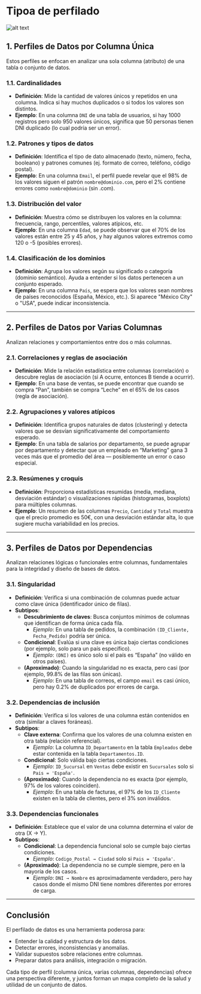 # **Tipoa de perfilado**

![alt text](./imgs/data_profiling_es.png)

## **1. Perfiles de Datos por Columna Única**

Estos perfiles se enfocan en analizar una sola columna (atributo) de una tabla o conjunto de datos.

### 1.1. Cardinalidades
- **Definición**: Mide la cantidad de valores únicos y repetidos en una columna. Indica si hay muchos duplicados o si todos los valores son distintos.
- **Ejemplo**: En una columna `DNI` de una tabla de usuarios, si hay 1000 registros pero solo 950 valores únicos, significa que 50 personas tienen DNI duplicado (lo cual podría ser un error).

### 1.2. Patrones y tipos de datos
- **Definición**: Identifica el tipo de dato almacenado (texto, número, fecha, booleano) y patrones comunes (ej. formato de correo, teléfono, código postal).
- **Ejemplo**: En una columna `Email`, el perfil puede revelar que el 98% de los valores siguen el patrón `nombre@dominio.com`, pero el 2% contiene errores como `nombre@dominio` (sin .com).

### 1.3. Distribución del valor
- **Definición**: Muestra cómo se distribuyen los valores en la columna: frecuencia, rango, percentiles, valores atípicos, etc.
- **Ejemplo**: En una columna `Edad`, se puede observar que el 70% de los valores están entre 25 y 45 años, y hay algunos valores extremos como 120 o -5 (posibles errores).

### 1.4. Clasificación de los dominios
- **Definición**: Agrupa los valores según su significado o categoría (dominio semántico). Ayuda a entender si los datos pertenecen a un conjunto esperado.
- **Ejemplo**: En una columna `País`, se espera que los valores sean nombres de países reconocidos (España, México, etc.). Si aparece "México City" o "USA", puede indicar inconsistencia.

---

## **2. Perfiles de Datos por Varias Columnas**

Analizan relaciones y comportamientos entre dos o más columnas.

### 2.1. Correlaciones y reglas de asociación
- **Definición**: Mide la relación estadística entre columnas (correlación) o descubre reglas de asociación (si A ocurre, entonces B tiende a ocurrir).
- **Ejemplo**: En una base de ventas, se puede encontrar que cuando se compra “Pan”, también se compra “Leche” en el 65% de los casos (regla de asociación).

### 2.2. Agrupaciones y valores atípicos
- **Definición**: Identifica grupos naturales de datos (clustering) y detecta valores que se desvían significativamente del comportamiento esperado.
- **Ejemplo**: En una tabla de salarios por departamento, se puede agrupar por departamento y detectar que un empleado en “Marketing” gana 3 veces más que el promedio del área — posiblemente un error o caso especial.

### 2.3. Resúmenes y croquis
- **Definición**: Proporciona estadísticas resumidas (media, mediana, desviación estándar) o visualizaciones rápidas (histogramas, boxplots) para múltiples columnas.
- **Ejemplo**: Un resumen de las columnas `Precio`, `Cantidad` y `Total` muestra que el precio promedio es 50€, con una desviación estándar alta, lo que sugiere mucha variabilidad en los precios.

---

## **3. Perfiles de Datos por Dependencias**

Analizan relaciones lógicas o funcionales entre columnas, fundamentales para la integridad y diseño de bases de datos.

### 3.1. Singularidad
- **Definición**: Verifica si una combinación de columnas puede actuar como clave única (identificador único de filas).
- **Subtipos**:
  - **Descubrimiento de claves**: Busca conjuntos mínimos de columnas que identifican de forma única cada fila.
    - *Ejemplo*: En una tabla de pedidos, la combinación `(ID_Cliente, Fecha_Pedido)` podría ser única.
  - **Condicional**: Evalúa si una clave es única bajo ciertas condiciones (por ejemplo, solo para un país específico).
    - *Ejemplo*: `(DNI)` es único solo si el país es “España” (no válido en otros países).
  - **(Aproximado)**: Cuando la singularidad no es exacta, pero casi (por ejemplo, 99.8% de las filas son únicas).
    - *Ejemplo*: En una tabla de correos, el campo `email` es casi único, pero hay 0.2% de duplicados por errores de carga.

### 3.2. Dependencias de inclusión
- **Definición**: Verifica si los valores de una columna están contenidos en otra (similar a claves foráneas).
- **Subtipos**:
  - **Clave externa**: Confirma que los valores de una columna existen en otra tabla (relación referencial).
    - *Ejemplo*: La columna `ID_Departamento` en la tabla `Empleados` debe estar contenida en la tabla `Departamentos.ID`.
  - **Condicional**: Solo válida bajo ciertas condiciones.
    - *Ejemplo*: `ID_Sucursal` en `Ventas` debe existir en `Sucursales` solo si `Pais = 'España'`.
  - **(Aproximado)**: Cuando la dependencia no es exacta (por ejemplo, 97% de los valores coinciden).
    - *Ejemplo*: En una tabla de facturas, el 97% de los `ID_Cliente` existen en la tabla de clientes, pero el 3% son inválidos.

### 3.3. Dependencias funcionales
- **Definición**: Establece que el valor de una columna determina el valor de otra (X → Y).
- **Subtipos**:
  - **Condicional**: La dependencia funcional solo se cumple bajo ciertas condiciones.
    - *Ejemplo*: `Codigo_Postal → Ciudad` solo si `Pais = 'España'`.
  - **(Aproximado)**: La dependencia no se cumple siempre, pero en la mayoría de los casos.
    - *Ejemplo*: `DNI → Nombre` es aproximadamente verdadero, pero hay casos donde el mismo DNI tiene nombres diferentes por errores de carga.

---

## Conclusión

El perfilado de datos es una herramienta poderosa para:

- Entender la calidad y estructura de los datos.
- Detectar errores, inconsistencias y anomalías.
- Validar supuestos sobre relaciones entre columnas.
- Preparar datos para análisis, integración o migración.

Cada tipo de perfil (columna única, varias columnas, dependencias) ofrece una perspectiva diferente, y juntos forman un mapa completo de la salud y utilidad de un conjunto de datos.
